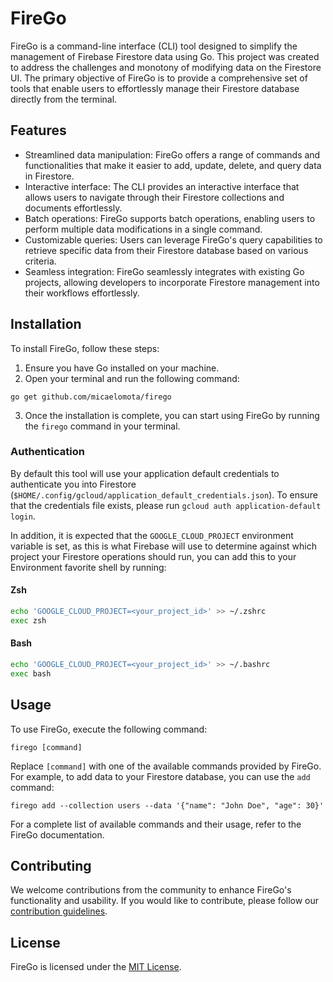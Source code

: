 # FireGo

FireGo is a command-line interface (CLI) tool designed to simplify the management of Firebase Firestore data using Go. This project was created to address the challenges and monotony of modifying data on the Firestore UI. The primary objective of FireGo is to provide a comprehensive set of tools that enable users to effortlessly manage their Firestore database directly from the terminal.

## Features

- Streamlined data manipulation: FireGo offers a range of commands and functionalities that make it easier to add, update, delete, and query data in Firestore.
- Interactive interface: The CLI provides an interactive interface that allows users to navigate through their Firestore collections and documents effortlessly.
- Batch operations: FireGo supports batch operations, enabling users to perform multiple data modifications in a single command.
- Customizable queries: Users can leverage FireGo's query capabilities to retrieve specific data from their Firestore database based on various criteria.
- Seamless integration: FireGo seamlessly integrates with existing Go projects, allowing developers to incorporate Firestore management into their workflows effortlessly.

## Installation

To install FireGo, follow these steps:

1. Ensure you have Go installed on your machine.
2. Open your terminal and run the following command:

```shell
go get github.com/micaelomota/firego
```

3. Once the installation is complete, you can start using FireGo by running the `firego` command in your terminal.

### Authentication

By default this tool will use your application default credentials to authenticate you into Firestore (`$HOME/.config/gcloud/application_default_credentials.json`). To ensure that the credentials file exists, please run `gcloud auth application-default login`.

In addition, it is expected that the `GOOGLE_CLOUD_PROJECT` environment variable is set, as this is what Firebase will use to determine against which project your Firestore operations should run, you can add this to your Environment favorite shell by running:

#### Zsh

```bash
echo 'GOOGLE_CLOUD_PROJECT=<your_project_id>' >> ~/.zshrc
exec zsh
```

#### Bash

```bash
echo 'GOOGLE_CLOUD_PROJECT=<your_project_id>' >> ~/.bashrc
exec bash
```

## Usage

To use FireGo, execute the following command:

```shell
firego [command]
```

Replace `[command]` with one of the available commands provided by FireGo. For example, to add data to your Firestore database, you can use the `add` command:

```shell
firego add --collection users --data '{"name": "John Doe", "age": 30}'
```

For a complete list of available commands and their usage, refer to the FireGo documentation.

## Contributing

We welcome contributions from the community to enhance FireGo's functionality and usability. If you would like to contribute, please follow our [contribution guidelines](https://github.com/micaelomota/firego/blob/main/CONTRIBUTING.md).

## License

FireGo is licensed under the [MIT License](https://github.com/micaelomota/firego/blob/main/LICENSE).
